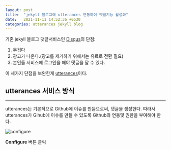 ```yaml
---
layout: post
title:  "jekyll 블로그에 utterances 연동하여 댓글기능 활성화"
date:   2021-11-11 14:52:36 +0530
categories: utterances jekyll blog
---
```


기존 jekyll 블로그 댓글서비스인 [Disqus][disqus]의 단점:
 
1. 무겁다
2. 광고가 나온다.(광고를 제거하기 위해서는 유료로 전환 필요)
3. 본인들 서비스에 로그인을 해야 댓글을 달 수 있다.

이 세가지 단점을 보완한게 [utterances][utterances]이다.


## utterances 서비스 방식
<hr>
utterances는 기본적으로 Github에 이슈를 만듬으로써, 댓글을 생성한다.
따라서 utterances가 Gihub에 이슈를 만들 수 있도록 Github와 연동및 권한을 부여해야 한다. 

![configure](./screenshot.png)

**Configure** 버튼 클릭
 

[disqus]: https://disqus.com
[utterances]: https://utteranc.es

